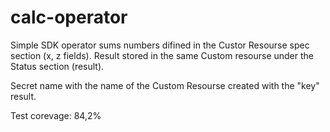 # calc-operator

Simple SDK operator sums numbers difined in the Custor Resourse spec section (x, z fields). Result stored in the same Custom resourse under the Status section (result).

Secret name with the name of the Custom Resourse created with the "key" result.

Test corevage: 84,2%


